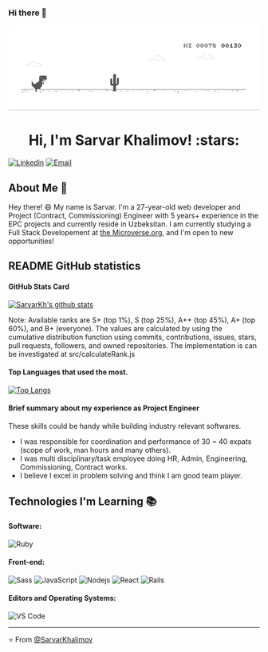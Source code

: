 ### Hi there 👋 


![image](dino.gif)

<h1 align="center">Hi, I'm Sarvar Khalimov! :stars:</h1>


[![Linkedin](https://img.shields.io/badge/-LinkedIn-blue?style=flat&logo=Linkedin&logoColor=white&link=https://linkedin.com/in/sarvar-khalimov-208797143/)](https://www.linkedin.com/in/sarvar-khalimov-208797143/)
[![Email](https://img.shields.io/badge/-Email-c14438?style=flat&logo=Gmail&logoColor=white&link=mailto:mail@gmail.com)](mailto:khalimovsarvar@gmail.com)


## About Me :wave:

Hey there! :smile: My name is Sarvar. I'm a 27-year-old web developer and Project (Contract, Commissioning) Engineer with 5 years+ experience in the EPC projects and currently reside in Uzbeksitan. I am currently studying a Full Stack Developement at [the Microverse.org](https://www.microverse.org/), and I'm open to new opportunities!


## README GitHub statistics 
#### GitHub Stats Card
[![SarvarKh's github stats](https://github-readme-stats.vercel.app/api?username=SarvarKh)](https://github.com/anuraghazra/github-readme-stats)


Note: Available ranks are S+ (top 1%), S (top 25%), A++ (top 45%), A+ (top 60%), and B+ (everyone). The values are calculated by using the cumulative distribution function using commits, contributions, issues, stars, pull requests, followers, and owned repositories. The implementation is can be investigated at src/calculateRank.js


#### Top Languages that used the most.
[![Top Langs](https://github-readme-stats.vercel.app/api/top-langs/?username=SarvarKh)](https://github.com/anuraghazra/github-readme-stats)



#### Brief summary about my experience as Project Engineer
These skills could be handy while building industry relevant softwares.
- I was responsible for coordination and performance of 30 ~ 40 expats (scope of work, man hours and many others).
- I was multi disciplinary/task employee doing HR, Admin, Engineering, Commissioning, Contract works.
- I believe I excel in problem solving and think I am good team player.
 

## Technologies I'm Learning :books:

#### Software:

![Ruby](http://img.shields.io/badge/-Ruby-CC342D?style=flat-square&logo=ruby&logoColor=ffe8e8)

#### Front-end:

![Sass](https://img.shields.io/badge/-Sass-%23CC6699?style=flat-square&logo=sass&logoColor=ffffff)
![JavaScript](https://img.shields.io/badge/-JavaScript-%23F7DF1C?style=flat-square&logo=javascript&logoColor=000000&color=d1b01f)
![Nodejs](https://img.shields.io/badge/-Nodejs-black?style=flat-square&logo=Node.js&logoColor=00d632)
![React](https://img.shields.io/badge/-React-%23282C34?style=flat-square&logo=react)
![Rails](http://img.shields.io/badge/-Ruby%20on%20Rails-CC0000?style=flat-square&logo=ruby-on-rails&logoColor=ffffff)


#### Editors and Operating Systems:

![VS Code](http://img.shields.io/badge/-VS%20Code-007ACC?style=flat-square&logo=visual-studio-code&logoColor=ffffff)

<hr/>

:star: From [@SarvarKhalimov](https://github.com/SarvarKh?tab=stars)
